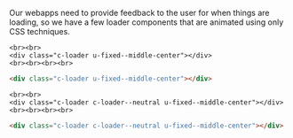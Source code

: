 Our webapps need to provide feedback to the user for when things are loading, so we have a few loader components that are animated using only CSS techniques.

```example
<br><br>
<div class="c-loader u-fixed--middle-center"></div>
<br><br><br><br>
```

```html
<div class="c-loader u-fixed--middle-center"></div>
```

```example
<br><br>
<div class="c-loader c-loader--neutral u-fixed--middle-center"></div>
<br><br><br><br>
```

```html
<div class="c-loader c-loader--neutral u-fixed--middle-center"></div>
```
